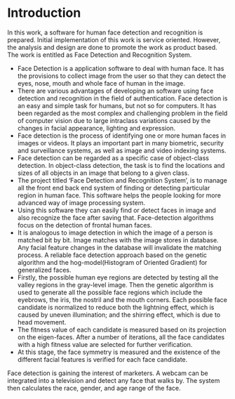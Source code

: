 # Introduction
In this work, a software for human face detection and recognition is prepared. Initial implementation of this work is service oriented. However, the analysis and design are done to promote the work as product based. The work is entitled as Face Detection and Recognition System.
- Face Detection is a application software to deal with human face. It has the provisions to collect image from the user so that they can detect the eyes, nose, mouth and whole face of human in the image. 
- There are various advantages of developing an software using face detection and recognition in the field of authentication. Face detection is an easy and simple task for humans, but not so for computers. It has been regarded as the most complex and challenging problem in the field of computer vision due to large intraclass variations caused by the changes in facial appearance, lighting and expression. 
- Face detection is the process of identifying one or more human faces in images or videos. It plays an important part in many biometric, security and surveillance systems, as well as image and video indexing systems. 
- Face detection can be regarded as a specific case of object-class detection. In object-class detection, the task is to find the locations and sizes of all objects in an image that belong to a given class. 
- The project titled ‘Face Detection and Recognition System’, is to manage all the front end back end system of finding or detecting particular region in human face. This software helps the people looking for more advanced way of image processing system. 
- Using this software they can easily find or detect faces in image and also recognize the face after saving that. Face-detection algorithms focus on the detection of frontal human faces. 
- It is analogous to image detection in which the image of a person is matched bit by bit. Image matches with the image stores in database. Any facial feature changes in the database will invalidate the matching process. A reliable face detection approach based on the genetic algorithm and the hog-model(Histogram of Oriented Gradient) for generalized faces. 
- Firstly, the possible human eye regions are detected by testing all the valley regions in the gray-level image. Then the genetic algorithm is used to generate all the possible face regions which include the eyebrows, the iris, the nostril and the mouth corners. Each possible face candidate is normalized to reduce both the lightning effect, which is caused by uneven illumination; and the shirring effect, which is due to head movement. 
- The fitness value of each candidate is measured based on its projection on the eigen-faces. After a number of iterations, all the face candidates with a high fitness value are selected for further verification. 
- At this stage, the face symmetry is measured and the existence of the different facial features is verified for each face candidate. <br/>
<p>Face detection is gaining the interest of marketers. A webcam can be integrated into a television and detect any face that walks by. The system then calculates the race, gender, and age range of the face.</p>
